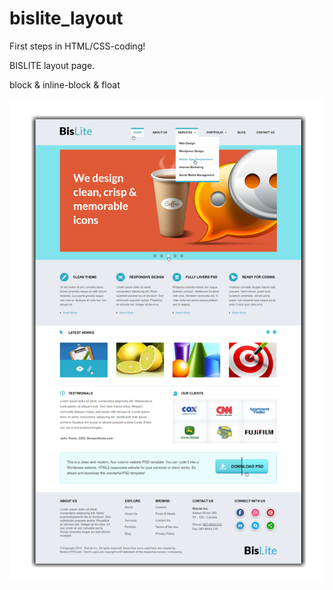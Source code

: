 # bislite_layout
First steps in HTML/CSS-coding!

BISLITE layout page.

block & inline-block & float

![alt text](https://github.com/Y4Rick/bislite_layout/blob/master/bislite_layout.png)
